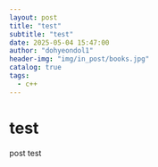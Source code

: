 ```yaml
---
layout: post
title: "test"
subtitle: "test"
date: 2025-05-04 15:47:00
author: "dohyeondol1"
header-img: "img/in_post/books.jpg"
catalog: true
tags:
  - c++
---
```


# test
post test